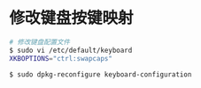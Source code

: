 修改键盘按键映射
=============

```bash
# 修改键盘配置文件
$ sudo vi /etc/default/keyboard
XKBOPTIONS="ctrl:swapcaps"

$ sudo dpkg-reconfigure keyboard-configuration
```
